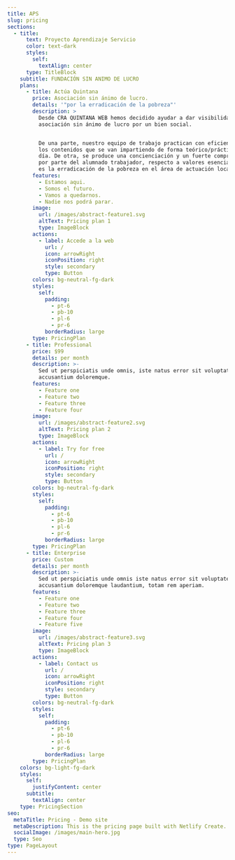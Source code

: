 ```yaml
---
title: APS
slug: pricing
sections:
  - title:
      text: Proyecto Aprendizaje Servicio
      color: text-dark
      styles:
        self:
          textAlign: center
      type: TitleBlock
    subtitle: FUNDACIÓN SIN ANIMO DE LUCRO
    plans:
      - title: Actúa Quintana
        price: Asociación sin ánimo de lucro.
        details: '"por la erradicación de la pobreza"'
        description: >
          Desde CRA QUINTANA WEB hemos decidido ayudar a dar visibilidad a esta
          asociación sin ánimo de lucro por un bien social. 


          De una parte, nuestro equipo de trabajo practican con eficiencia todos
          los contenidos que se van impartiendo de forma teórico/práctica día a
          día. De otra, se produce una concienciación y un fuerte compromiso,
          por parte del alumnado trabajador, respecto a valores esenciales como
          es la erradicación de la pobreza en el área de actuación local.
        features:
          - Estamos aqui.
          - Somos el futuro.
          - Vamos a quedarnos.
          - Nadie nos podrá parar.
        image:
          url: /images/abstract-feature1.svg
          altText: Pricing plan 1
          type: ImageBlock
        actions:
          - label: Accede a la web
            url: /
            icon: arrowRight
            iconPosition: right
            style: secondary
            type: Button
        colors: bg-neutral-fg-dark
        styles:
          self:
            padding:
              - pt-6
              - pb-10
              - pl-6
              - pr-6
            borderRadius: large
        type: PricingPlan
      - title: Professional
        price: $99
        details: per month
        description: >-
          Sed ut perspiciatis unde omnis, iste natus error sit voluptatem
          accusantium doloremque.
        features:
          - Feature one
          - Feature two
          - Feature three
          - Feature four
        image:
          url: /images/abstract-feature2.svg
          altText: Pricing plan 2
          type: ImageBlock
        actions:
          - label: Try for free
            url: /
            icon: arrowRight
            iconPosition: right
            style: secondary
            type: Button
        colors: bg-neutral-fg-dark
        styles:
          self:
            padding:
              - pt-6
              - pb-10
              - pl-6
              - pr-6
            borderRadius: large
        type: PricingPlan
      - title: Enterprise
        price: Custom
        details: per month
        description: >-
          Sed ut perspiciatis unde omnis iste natus error sit voluptatem
          accusantium doloremque laudantium, totam rem aperiam.
        features:
          - Feature one
          - Feature two
          - Feature three
          - Feature four
          - Feature five
        image:
          url: /images/abstract-feature3.svg
          altText: Pricing plan 3
          type: ImageBlock
        actions:
          - label: Contact us
            url: /
            icon: arrowRight
            iconPosition: right
            style: secondary
            type: Button
        colors: bg-neutral-fg-dark
        styles:
          self:
            padding:
              - pt-6
              - pb-10
              - pl-6
              - pr-6
            borderRadius: large
        type: PricingPlan
    colors: bg-light-fg-dark
    styles:
      self:
        justifyContent: center
      subtitle:
        textAlign: center
    type: PricingSection
seo:
  metaTitle: Pricing - Demo site
  metaDescription: This is the pricing page built with Netlify Create.
  socialImage: /images/main-hero.jpg
  type: Seo
type: PageLayout
---
```

